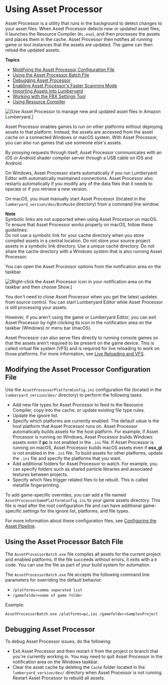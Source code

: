 # Using Asset Processor<a name="asset-pipeline-processor"></a>

Asset Processor is a utility that runs in the background to detect changes to your asset files\. When Asset Processor detects new or updated asset files, it launches the Resource Compiler \(`Rc.exe`\), and then processes the assets and places them in the cache\. Asset Processor then notifies all running game or tool instances that the assets are updated\. The game can then reload the updated assets\.

**Topics**
+ [Modifying the Asset Processor Configuration File](#asset-pipeline-processor-config)
+ [Using the Asset Processor Batch File](#asset-pipeline-processor-batch-processing)
+ [Debugging Asset Processor](#asset-pipeline-debugging)
+ [Enabling Asset Processor's Faster Scanning Mode](asset-processor-faster-scanning.md)
+ [Importing Assets into Lumberyard](asset-pipeline-importing.md)
+ [Working with the FBX Settings Tool](char-fbx-importer.md)
+ [Using Resource Compiler](asset-pipeline-rc.md)

![\[Use Asset Processor to manage new and updated asset files in Amazon Lumberyard.\]](http://docs.aws.amazon.com/lumberyard/latest/userguide/images/asset-processor.png)

Asset Processor enables games to run on other platforms without deploying assets to that platform\. Instead, the assets are accessed from the asset cache on a connected Windows or macOS system\. With Asset Processor, you can also run games that use someone else's assets\.

By proxying requests through itself, Asset Processor communicates with an iOS or Android shader compiler server through a USB cable on iOS and Android\.

On Windows, Asset Processor starts automatically if you run Lumberyard Editor with automatically maintained connections\. Asset Processor also restarts automatically if you modify any of the data files that it needs to operate or if you retrieve a new version\.

On macOS, you must manually start Asset Processor \(located in the `lumberyard_version/dev/BinMac64` directory\) from a command line window\.

**Note**  
Symbolic links are not supported when using Asset Processor on macOS\. To ensure that Asset Processor works properly on macOS, follow these guidelines:  
Do not use a symbolic link for your cache directory when you store compiled assets in a central location\.
Do not store your source project assets in a symbolic link directory\.
Use a unique cache directory\. Do not share the cache directory with a Windows system that is also running Asset Processor\.

 You can open the Asset Processor options from the notification area on the taskbar\.

![\[Right-click the Asset Processor icon in your notification area on the taskbar and then choose Show.\]](http://docs.aws.amazon.com/lumberyard/latest/userguide/images/asset-pipeline-processor-options.png)

You don't need to close Asset Processor when you get the latest updates from source control\. You can start Lumberyard Editor while Asset Processor is still processing your assets\.

However, if you aren't using the game or Lumberyard Editor, you can exit Asset Processor by right\-clicking its icon in the notification area on the taskbar \(Windows\) or menu bar \(macOS\)\.

Asset Processor can also serve files directly to running console games so that the assets aren't required to be present on the game device\. This is called virtual file system \(VFS\) and is required for live reloading to work on those platforms\. For more information, see [Live Reloading and VFS](asset-pipeline-live-reloading.md)\.

## Modifying the Asset Processor Configuration File<a name="asset-pipeline-processor-config"></a>

Use the `AssetProcessorPlatformConfig.ini` configuration file \(located in the `lumberyard_version/dev/` directory\) to perform the following tasks:
+ Add new file types for Asset Processor to feed to the Resource Compiler, copy into the cache, or update existing file type rules\.
+ Update the ignore list\.
+ Specify which platforms are currently enabled\. The default value is the host platform that Asset Processor runs on\. Asset Processor automatically builds assets for the host platform\. For example, if Asset Processor is running on Windows, Asset Processor builds Windows assets even if **pc** is not enabled in the `.ini` file\. If Asset Processor is running on macOS, Asset Processor builds macOS assets even if **osx\_gl** is not enabled in the `.ini` file\. To build assets for other platforms, update the `.ini` file and specify the platforms that you want\.
+ Add additional folders for Asset Processor to watch\. For example, you can specify folders such as shared particle libraries and associated textures between projects\.
+ Specify which files trigger related files to be rebuilt\. This is called metafile fingerprinting\.

To add game\-specific overrides, you can add a file named `AssetProcessorGamePlatformConfig.ini` to your game assets directory\. This file is read after the root configuration file and can have additional game\-specific settings for the ignore list, platforms, and file types\.

For more information about these configuration files, see [Configuring the Asset Pipeline](asset-pipeline-configuring.md)\.

## Using the Asset Processor Batch File<a name="asset-pipeline-processor-batch-processing"></a>

The `AssetProcessorBatch.exe` file compiles all assets for the current project and enabled platforms\. If the file succeeds without errors, it exits with a `0` code\. You can use the file as part of your build system for automation\.

The `AssetProcessorBatch.exe` file accepts the following command line parameters for overriding the default behavior:
+ `/platforms=comma separated list`
+ `/gamefolder=name of game folder`

Example:

`AssetProcessorBatch.exe /platforms=pc,ios /gamefolder=SamplesProject`

## Debugging Asset Processor<a name="asset-pipeline-debugging"></a>

To debug Asset Processor issues, do the following:
+ Exit Asset Processor and then restart it from the project or branch that you're currently working in\. You may need to quit Asset Processor in the notification area on the Windows taskbar\.
+ Clear the asset cache by deleting the `Cache` folder located in the `lumberyard_version/dev/` directory when Asset Processor is not running\. Restart Asset Processor to rebuild all assets\.